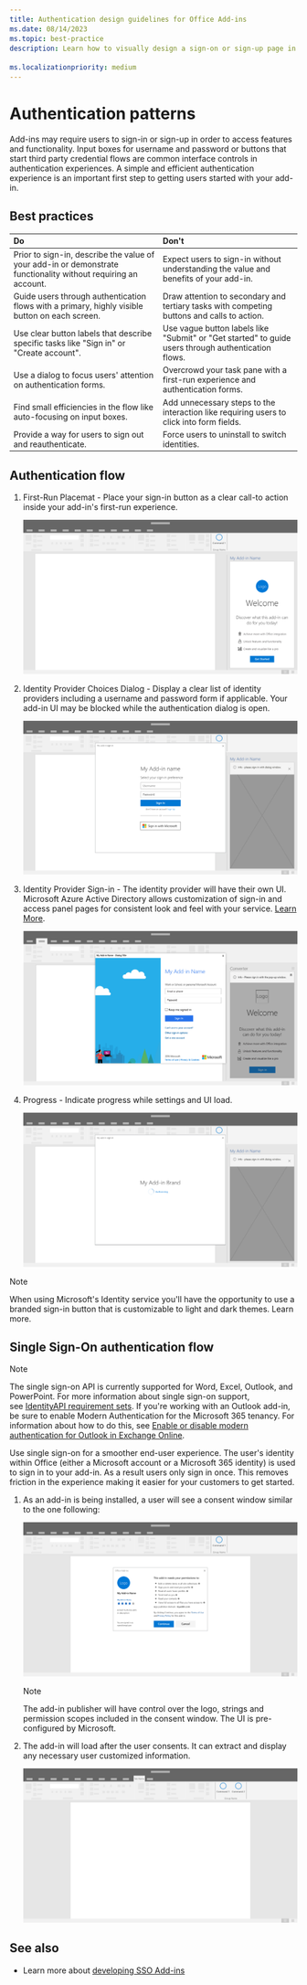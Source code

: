```yaml
---
title: Authentication design guidelines for Office Add-ins
ms.date: 08/14/2023
ms.topic: best-practice
description: Learn how to visually design a sign-on or sign-up page in an Office Add-in.

ms.localizationpriority: medium
---
```


# Authentication patterns

Add-ins may require users to sign-in or sign-up in order to access features and functionality. Input boxes for username and password or buttons that start third party credential flows are common interface controls in authentication experiences. A simple and efficient authentication experience is an important first step to getting users started with your add-in.

## Best practices

|Do|Don't|
|:----|:----|
|Prior to sign-in, describe the value of your add-in or demonstrate functionality without requiring an account. |Expect users to sign-in without understanding the value and benefits of your add-in.|
|Guide users through authentication flows with a primary, highly visible button on each screen. |Draw attention to secondary and tertiary tasks with competing buttons and calls to action.|
|Use clear button labels that describe specific tasks like "Sign in" or "Create account". |Use vague button labels like "Submit" or "Get started" to guide users through authentication flows.|
|Use a dialog to focus users' attention on authentication forms. |Overcrowd your task pane with a first-run experience and authentication forms.|
|Find small efficiencies in the flow like auto-focusing on input boxes. |Add unnecessary steps to the interaction like requiring users to click into form fields.|
|Provide a way for users to sign out and reauthenticate. |Force users to uninstall to switch identities.|

## Authentication flow

1. First-Run Placemat - Place your sign-in button as a clear call-to action inside your add-in's first-run experience.

    ![A sample add-in task pane in an Office application.](../images/add-in-fre-value-placemat.png)

1. Identity Provider Choices Dialog - Display a clear list of identity providers including a username and password form if applicable. Your add-in UI may be blocked while the authentication dialog is open.

    ![The Identity Provider Choices dialog in an Office application.](../images/add-in-auth-choices-dialog.png)

1. Identity Provider Sign-in - The identity provider will have their own UI. Microsoft Azure Active Directory allows customization of sign-in and access panel pages for consistent look and feel with your service. [Learn More](/azure/active-directory/fundamentals/customize-branding).

    ![The Identity Provider Sign-in dialog in an Office application.](../images/add-in-auth-identity-sign-in.png)

1. Progress - Indicate progress while settings and UI load.

    ![A sample dialog with a progress indicator in an Office application.](../images/add-in-auth-modal-interstitial.png)

> [!NOTE]
> When using Microsoft's Identity service you'll have the opportunity to use a branded sign-in button that is customizable to light and dark themes. Learn more.

## Single Sign-On authentication flow

> [!NOTE]
> The single sign-on API is currently supported for Word, Excel, Outlook, and PowerPoint. For more information about single sign-on support, see [IdentityAPI requirement sets](/javascript/api/requirement-sets/common/identity-api-requirement-sets). If you're working with an Outlook add-in, be sure to enable Modern Authentication for the Microsoft 365 tenancy. For information about how to do this, see [Enable or disable modern authentication for Outlook in Exchange Online](/exchange/clients-and-mobile-in-exchange-online/enable-or-disable-modern-authentication-in-exchange-online).

Use single sign-on for a smoother end-user experience. The user's identity within Office (either a Microsoft account or a Microsoft 365 identity) is used to sign in to your add-in. As a result users only sign in once. This removes friction in the experience making it easier for your customers to get started.

1. As an add-in is being installed, a user will see a consent window similar to the one following:

    ![The consent window in an Office application when an add-in is being installed.](../images/add-in-auth-SSO-consent-dialog.png)

    > [!NOTE]
    > The add-in publisher will have control over the logo, strings and permission scopes included in the consent window. The UI is pre-configured by Microsoft.

1. The add-in will load after the user consents. It can extract and display any necessary user customized information.

    ![An Office application with add-in buttons displayed on the ribbon.](../images/add-in-ribbon.png)

## See also

- Learn more about [developing SSO Add-ins](../develop/sso-in-office-add-ins.md)

